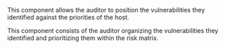 This component allows the auditor to position the vulnerabilities they identified against the priorities of the host.

This component consists of the auditor organizing the vulnerabilities they identified and prioritizing them within the risk matrix.
